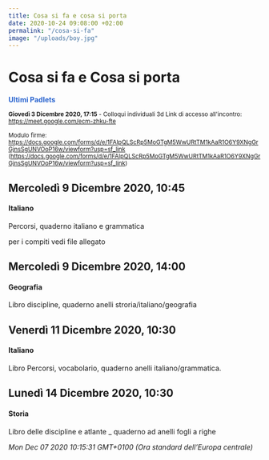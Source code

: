 ```yaml
---
title: Cosa si fa e cosa si porta
date: 2020-10-24 09:08:00 +02:00
permalink: "/cosa-si-fa"
image: "/uploads/boy.jpg"
---
```


# Cosa si fa e Cosa si porta
<span style="color:#2B65CF">__Ultimi Padlets__</span> 

<sup>__Giovedì 3 Dicembre 2020, 17:15__ - Colloqui individuali 3d
Link di accesso all'incontro: <a href="https://meet.google.com/afw-egdd-fcb" id="ow319" __is_owner="true">https://meet.google.com/ecm-zhku-fte</a><br><br>Modulo firme:<br><a href="https://docs.google.com/forms/d/e/1FAIpQLScRp5MoGTgM5WwURtTM1kAaR1O6Y9XNgGrGjnsSgUNVOoP16w/viewform?usp=sf_link">https://docs.google.com/forms/d/e/1FAIpQLScRp5MoGTgM5WwURtTM1kAaR1O6Y9XNgGrGjnsSgUNVOoP16w/viewform?usp=sf_link</a> (<a href="https://docs.google.com/forms/d/e/1FAIpQLScRp5MoGTgM5WwURtTM1kAaR1O6Y9XNgGrGjnsSgUNVOoP16w/viewform?usp=sf_link">https://docs.google.com/forms/d/e/1FAIpQLScRp5MoGTgM5WwURtTM1kAaR1O6Y9XNgGrGjnsSgUNVOoP16w/viewform?usp=sf_link</a>)  </sup>

## Mercoledì 9 Dicembre 2020, 10:45
#### Italiano
Percorsi, quaderno italiano e grammatica  
  
per i compiti vedi file allegato  
## Mercoledì 9 Dicembre 2020, 14:00
#### Geografia
Libro discipline, quaderno anelli stroria/italiano/geografia  
## Venerdì 11 Dicembre 2020, 10:30
#### Italiano
Libro Percorsi, vocabolario, quaderno anelli italiano/grammatica.  
## Lunedì 14 Dicembre 2020, 10:30
#### Storia
Libro delle discipline e atlante _ quaderno ad anelli fogli a righe  

_Mon Dec 07 2020 10:15:31 GMT+0100 (Ora standard dell’Europa centrale)_
